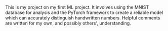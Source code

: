 This is my project on my first ML project. It involves using the MNIST database for analysis and the PyTorch framework to create a reliable model which can accurately distinguish handwritten numbers. Helpful comments are written for my own, and possibly others', understanding. 